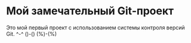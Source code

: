 # Мой замечательный Git-проект

Это мой первый проект с использованием системы контроля версий Git. ^-^ ()-() (%)-(%)
